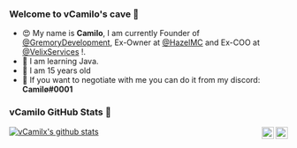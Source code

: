 ### Welcome to vCamilo's cave 👋
 * 😍 My name is **Camilo**, I am currently Founder of [@GremoryDevelopment](https://github.com/GremoryDevelopment/), Ex-Owner at [@HazelMC](http://hazelmc.com/discord) and Ex-COO at [@VelixServices](https://discord.gg/qHdxPDm) !.
 * 🌴 I am learning Java.
 * 🥳 I am 15 years old
 * 📨 If you want to negotiate with me you can do it from my discord: **Camilø#0001**

### vCamilo GitHub Stats 🌠

<a href="https://github.com/vCamilx">
  <img align="center" src="https://github-readme-stats.anuraghazra1.vercel.app/api?username=vCamilx&show_icons=true&include_all_commits=true&theme=radical&count_private=true" alt="vCamilx's github stats" />
</a>

<a href="https://www.mc-market.org/members/242169/">
  <img align="right" alt="vCamilx MC-Market" width="22px" src="https://www.svgrepo.com/show/112470/online-market.svg" />
</a>
<a href="https://twitter.com/vCamilo_x">
  <img align="right" alt="My Twitter!" width="22px" src="https://cdn.jsdelivr.net/npm/simple-icons@v3/icons/twitter.svg" />
</a>

